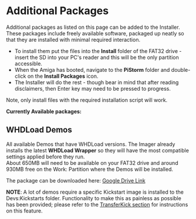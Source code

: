 # Additional Packages

Additional packages as listed on this page can be added to the Installer. 
These packages include freely available software, packaged up neatly so that they are installed with minimal required interaction.<br>

- To install them put the files into the **Install** folder of the FAT32 drive - insert the SD into your PC's reader and this will be the only partition accessible.<br>
- When the Amiga has booted, navigate to the **PiStorm** folder and double-click on the **Install Packages** icon. 
- The Installer will do the rest - though bear in mind that after reading disclaimers, then Enter key may need to be pressed to progress.

Note, only install files with the required installation script will work.

**Currently Available packages:**

## WHDLoad Demos

All available Demos that have WHDLoad versions. The Imager already installs the latest **WHDLoad Wrapper** so they will have the most compatible settings applied before they run.<br>
About 650MB will need to be available on your FAT32 drive and around 930MB free on the Work: Partition where the Demos will be installed.

The package can be downloaded here: [Google Drive Link](https://drive.google.com/drive/folders/1hQvmtpAc6XORclGtoqkZl1uGSf0QAr-3)

**NOTE**: A lot of demos require a specific Kickstart image is installed to the Devs:Kickstarts folder. Functionality to make this as painless as possible has been provided; please refer to the [TransferKick section](amigautilities.md#transferkick) for instructions on this feature.
